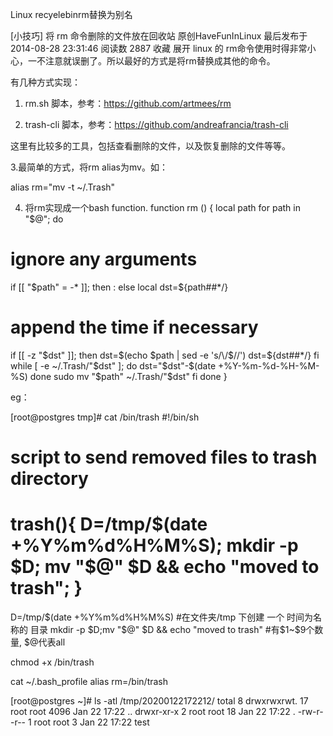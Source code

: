 Linux recyelebinrm替换为别名

 
[小技巧] 将 rm 命令删除的文件放在回收站
原创HaveFunInLinux 最后发布于2014-08-28 23:31:46 阅读数 2887  收藏
展开
linux 的 rm命令使用时得非常小心，一不注意就误删了。所以最好的方式是将rm替换成其他的命令。
 
有几种方式实现：
 
1. rm.sh 脚本，参考：https://github.com/artmees/rm
 
2. trash-cli 脚本，参考：https://github.com/andreafrancia/trash-cli
 
这里有比较多的工具，包括查看删除的文件，以及恢复删除的文件等等。
 
3.最简单的方式，将rm alias为mv。如：
 
alias rm="mv -t ~/.Trash"
 
4. 将rm实现成一个bash function.
function rm () {
local path
for path in "$@"; do
# ignore any arguments
if [[ "$path" = -* ]]; then :
else
local dst=${path##*/}
# append the time if necessary
if [[ -z "$dst" ]]; then
dst=$(echo $path | sed -e 's/\/$//')
dst=${dst##*/}
fi
while [ -e ~/.Trash/"$dst" ]; do
dst="$dst"-$(date +%Y-%m-%d-%H-%M-%S)
done
sudo mv "$path" ~/.Trash/"$dst"
fi
done
}
 
 
eg：
 
 
[root@postgres tmp]# cat /bin/trash
#!/bin/sh
# script to send removed files to trash directory
# trash(){ D=/tmp/$(date +%Y%m%d%H%M%S); mkdir -p $D; mv "$@" $D && echo "moved to trash"; }
D=/tmp/$(date +%Y%m%d%H%M%S)  #在文件夹/tmp 下创建 一个 时间为名称的 目录
mkdir -p $D;mv "$@" $D && echo "moved to trash"         #有$1~$9个数量, $@代表all
 
chmod +x /bin/trash
 
 
cat ~/.bash_profile
alias rm=/bin/trash
 
 
[root@postgres ~]# ls -atl /tmp/20200122172212/
total 8
drwxrwxrwt. 17 root root 4096 Jan 22 17:22 ..
drwxr-xr-x   2 root root   18 Jan 22 17:22 .
-rw-r--r--   1 root root    3 Jan 22 17:22 test
 